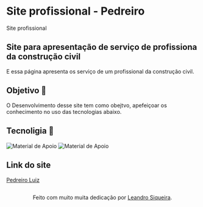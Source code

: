 # Site profissional - Pedreiro
 Site profissional
 
 ## Site para apresentação de serviço de profissiona da construção civil
 E essa página apresenta os serviço de um profissional da construção civil.
 ## Objetivo 🎯
O Desenvolvimento desse site tem como obejtvo, apefeiçoar os conhecimento no uso das tecnologias abaixo.
 ## Tecnoligia 💾
 <img align="center" alt="Material de Apoio" src="https://img.shields.io/badge/HTML-C7EBAB?style=for-the-badge">
 <img align="center" alt="Material de Apoio" src="https://img.shields.io/badge/CSS-C7EBAB?style=for-the-badge">

## Link do site
 <a href="https://leandrosiqueira1.github.io/Site-profissional---Pedreiro">Pedreiro Luiz</a>
 ##
<div align="center">Feito com muito muita dedicação por <a href="https://github.com/leandrosiqueira">Leandro Siqueira</a>.</div>
